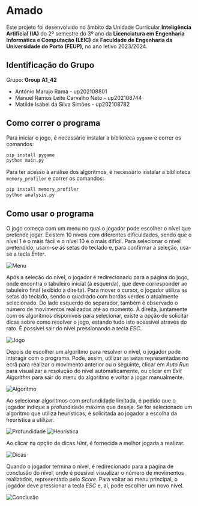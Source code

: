 # Amado

Este projeto foi desenvolvido no âmbito da Unidade Curricular **Inteligência Artificial (IA)** do 2º semestre do 3º ano da **Licenciatura em Engenharia Informática e Computação (LEIC)** da **Faculdade de Engenharia da Universidade do Porto (FEUP)**, no ano letivo 2023/2024.

## Identificação do Grupo

Grupo: **Group A1_42**

* António Marujo Rama - up202108801
* Manuel Ramos Leite Carvalho Neto - up202108744
* Matilde Isabel da Silva Simões - up202108782

## Como correr o programa

Para iniciar o jogo, é necessário instalar a biblioteca `pygame` e correr os comandos:
```bash
pip install pygame
python main.py
```

Para ter acesso à análise dos algoritmos, é necessário instalar a biblioteca `memory_profiler` e correr os comandos:
```bash
pip install memory_profiler
python analysis.py
```

## Como usar o programa

O jogo começa com um menu no qual o jogador pode escolher o nível que pretende jogar. Existem 10 níveis com diferentes dificuldades, sendo que o nível 1 é o mais fácil e o nível 10 é o mais difícil. Para selecionar o nível pretendido, usam-se as setas do teclado e, para confirmar a seleção, usa-se a tecla *Enter*.

![Menu](photos/mainMenu.png)

Após a seleção do nível, o jogador é redirecionado para a página do jogo, onde encontra o tabuleiro inicial (à esquerda), que deve corresponder ao tabuleiro final (exibido à direita). Para mover o cursor, o jogador utiliza as setas do teclado, sendo o quadrado com bordas verdes o atualmente selecionado. Do lado esquerdo do separador, também é observado o número de movimentos realizados até ao momento. À direita, juntamente com os algoritmos disponíveis para selecionar, existe a opção de solicitar dicas sobre como resolver o jogo, estando tudo isto acessível através do rato. É possível sair do nível pressionando a tecla *ESC*.

![Jogo](photos/game.png)

Depois de escolher um algoritmo para resolver o nível, o jogador pode interagir com o programa. Pode, assim, utilizar as setas representadas no ecrã para realizar o movimento anterior ou o seguinte, clicar em *Auto Run* para visualizar a resolução do nível automaticamente, ou clicar em *Exit Algorithm* para sair do menu do algoritmo e voltar a jogar manualmente.

![Algoritmo](photos/runAlgorithms.png)

Ao selecionar algoritmos com profundidade limitada, é pedido que o jogador indique a profundidade máxima que deseja. Se for selecionado um algoritmo que utiliza heurísticas, é solicitada ao jogador a escolha da heurística a utilizar.

![Profundidade](photos/depth.png)
![Heurística](photos/heuristic.png)

Ao clicar na opção de dicas *Hint*, é fornecida a melhor jogada a realizar.

![Dicas](photos/hint.png)

Quando o jogador termina o nível, é redirecionado para a página de conclusão do nível, onde é possível visualizar o número de movimentos realizados, representado pelo *Score*. Para voltar ao menu principal, o jogador deve pressionar a tecla *ESC* e, aí, pode escolher um novo nível.

![Conclusão](photos/finalMenu.png)
